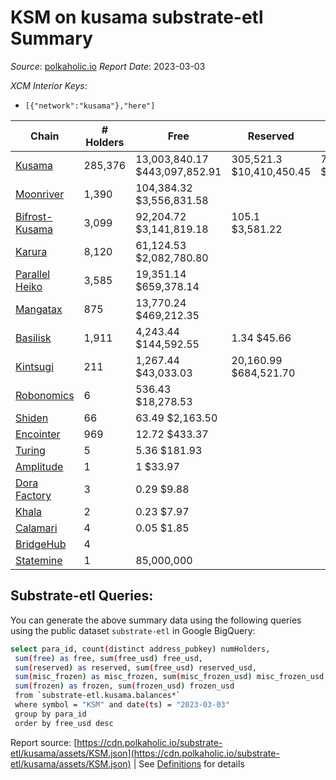 # KSM on kusama substrate-etl Summary

_Source_: [polkaholic.io](https://polkaholic.io) *Report Date*: 2023-03-03


*XCM Interior Keys*:
* `[{"network":"kusama"},"here"]`


| Chain | # Holders | Free | Reserved | Misc Frozen | Frozen | Price | AssetID |
| ----- | --------- | ---- | -------- | ----------- | ------ | ----- | ------- |
| [Kusama](/kusama/0-kusama) | 285,376 | 13,003,840.17 $443,097,852.91 | 305,521.3 $10,410,450.45 | 7,925,977.83  $270,072,817.88 | 7,575,982.42 $258,146,939.70 | $34.07 | `{"Token":"KSM"}` |
| [Moonriver](/kusama/2023-moonriver) | 1,390 | 104,384.32 $3,556,831.58 |   |    |   | $34.07 | `{"Token":"42259045809535163221576417993425387648"}` |
| [Bifrost-Kusama](/kusama/2001-bifrost-ksm) | 3,099 | 92,204.72 $3,141,819.18 | 105.1 $3,581.22 |    |   | $34.07 | `{"Token":"KSM"}` |
| [Karura](/kusama/2000-karura) | 8,120 | 61,124.53 $2,082,780.80 |   |    |   | $34.07 | `{"Token":"KSM"}` |
| [Parallel Heiko](/kusama/2085-parallel-heiko) | 3,585 | 19,351.14 $659,378.14 |   |    |   | $34.07 | `{"Token":"100"}` |
| [Mangatax](/kusama/2110-mangatax) | 875 | 13,770.24 $469,212.35 |   |    |   | $34.07 | `{"Token":"4"}` |
| [Basilisk](/kusama/2090-basilisk) | 1,911 | 4,243.44 $144,592.55 | 1.34 $45.66 |    |   | $34.07 | `{"Token":"1"}` |
| [Kintsugi](/kusama/2092-kintsugi) | 211 | 1,267.44 $43,033.03 | 20,160.99 $684,521.70 |    |   | $33.95 | `{"Token":"KSM"}` |
| [Robonomics](/kusama/2048-robonomics) | 6 | 536.43 $18,278.53 |   |    |   | $34.07 | `{"Token":"4294967295"}` |
| [Shiden](/kusama/2007-shiden) | 66 | 63.49 $2,163.50 |   |    |   | $34.07 | `{"Token":"340282366920938463463374607431768211455"}` |
| [Encointer](/kusama/1001-encointer) | 969 | 12.72 $433.37 |   |    |   | $34.07 | `{"Token":"KSM"}` |
| [Turing](/kusama/2114-turing) | 5 | 5.36 $181.93 |   |    |   | $33.95 | `{"Token":"1"}` |
| [Amplitude](/kusama/2124-amplitude) | 1 | 1 $33.97 |   |    |   | $34.07 | `{"XCM":"KSM"}` |
| [Dora Factory](/kusama/2115-dorafactory) | 3 | 0.29 $9.88 |   |    |   | $34.07 | `{"Token":"KSM"}` |
| [Khala](/kusama/2004-khala) | 2 | 0.23 $7.97 |   |    |   | $33.95 | `{"Token":"0"}` |
| [Calamari](/kusama/2084-calamari) | 4 | 0.05 $1.85 |   |    |   | $34.07 | `{"Token":"12"}` |
| [BridgeHub](/kusama/1002-bridgehub) | 4 |   |   |    |   | $36.93 | `{"Token":"KSM"}` |
| [Statemine](/kusama/1000-statemine) | 1 | 85,000,000  |   |    |   |  | `{"Token":"1234"}` |

## Substrate-etl Queries:
You can generate the above summary data using the following queries using the public dataset `substrate-etl` in Google BigQuery:
```bash
select para_id, count(distinct address_pubkey) numHolders, 
 sum(free) as free, sum(free_usd) free_usd,
 sum(reserved) as reserved, sum(free_usd) reserved_usd,
 sum(misc_frozen) as misc_frozen, sum(misc_frozen_usd) misc_frozen_usd,
 sum(frozen) as frozen, sum(frozen_usd) frozen_usd
 from `substrate-etl.kusama.balances*` 
 where symbol = "KSM" and date(ts) = "2023-03-03"
 group by para_id
 order by free_usd desc
```


Report source: [https://cdn.polkaholic.io/substrate-etl/kusama/assets/KSM.json](https://cdn.polkaholic.io/substrate-etl/kusama/assets/KSM.json) | See [Definitions](/DEFINITIONS.md) for details
